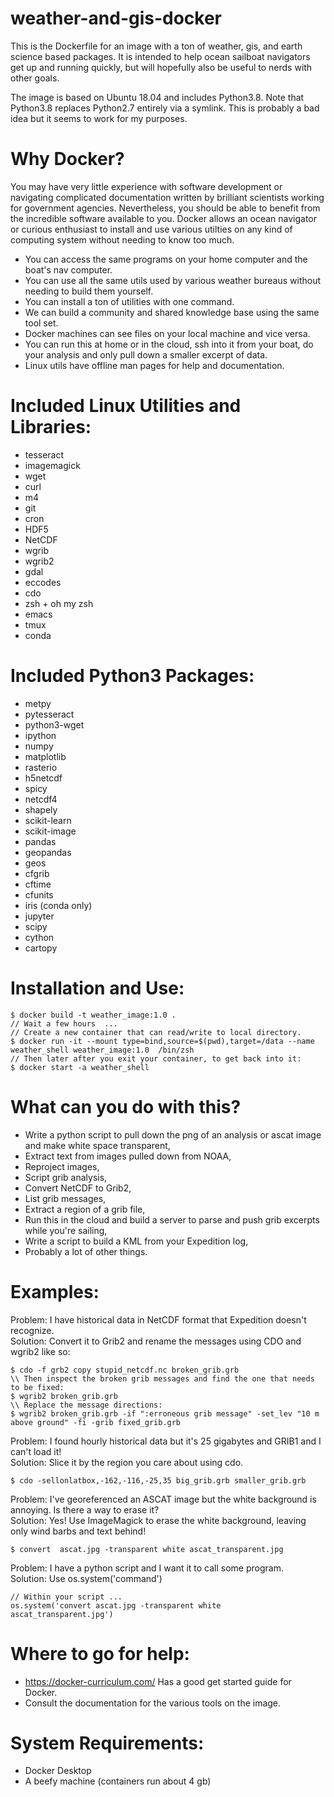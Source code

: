 # weather-and-gis-docker
This is the Dockerfile for an image with a ton of weather, gis, and earth science based packages. It is intended to help ocean sailboat navigators get up and running quickly, but will hopefully also be useful to nerds with other goals.

The image is based on Ubuntu 18.04 and includes Python3.8.
Note that Python3.8 replaces Python2.7 entirely via a symlink.
This is probably a bad idea but it seems to work for my purposes.

# Why Docker?
You may have very little experience with software development or navigating complicated documentation written by brilliant scientists working for government agencies. Nevertheless, you should be able to benefit from the incredible software available to you. Docker allows an ocean navigator or curious enthusiast to install and use various utilties on any kind of computing system without needing to know too much.  

- You can access the same programs on your home computer and the boat's nav computer.  
- You can use all the same utils used by various weather bureaus without needing to build them yourself.  
- You can install a ton of utilities with one command.  
- We can build a community and shared knowledge base using the same tool set.  
- Docker machines can see files on your local machine and vice versa.  
- You can run this at home or in the cloud, ssh into it from your boat, do your analysis and only pull down a smaller excerpt of data.  
- Linux utils have offline man pages for help and documentation.  

# Included Linux Utilities and Libraries:
- tesseract
- imagemagick
- wget
- curl
- m4
- git
- cron
- HDF5
- NetCDF
- wgrib
- wgrib2
- gdal
- eccodes
- cdo
- zsh + oh my zsh
- emacs
- tmux  
- conda

# Included Python3 Packages:
- metpy
- pytesseract
- python3-wget
- ipython
- numpy
- matplotlib
- rasterio
- h5netcdf
- spicy
- netcdf4
- shapely
- scikit-learn
- scikit-image
- pandas
- geopandas
- geos
- cfgrib
- cftime
- cfunits
- iris (conda only)
- jupyter
- scipy
- cython
- cartopy


# Installation and Use:

```
$ docker build -t weather_image:1.0 .  
// Wait a few hours  ...  
// Create a new container that can read/write to local directory.  
$ docker run -it --mount type=bind,source=$(pwd),target=/data --name weather_shell weather_image:1.0  /bin/zsh  
// Then later after you exit your container, to get back into it:  
$ docker start -a weather_shell
```

# What can you do with this?
- Write a python script to pull down the png of an analysis or ascat image and make white space transparent,
- Extract text from images pulled down from NOAA,
- Reproject images, 
- Script grib analysis,
- Convert NetCDF to Grib2,
- List grib messages,
- Extract a region of a grib file,
- Run this in the cloud and build a server to parse and push grib excerpts while you're sailing, 
- Write a script to build a KML from your Expedition log, 
- Probably a lot of other things. 

# Examples:
Problem: I have historical data in NetCDF format that Expedition doesn't recognize.  
Solution: Convert it to Grib2 and rename the messages using CDO and wgrib2 like so:  

```
$ cdo -f grb2 copy stupid_netcdf.nc broken_grib.grb  
\\ Then inspect the broken grib messages and find the one that needs to be fixed: 
$ wgrib2 broken_grib.grb  
\\ Replace the message directions:  
$ wgrib2 broken_grib.grb -if ":erroneous grib message" -set_lev "10 m above ground" -fi -grib fixed_grib.grb
```  

Problem: I found hourly historical data but it's 25 gigabytes and GRIB1 and I can't load it!  
Solution: Slice it by the region you care about using cdo.  

```
$ cdo -sellonlatbox,-162,-116,-25,35 big_grib.grb smaller_grib.grb
```  

Problem: I've georeferenced an ASCAT image but the white background is annoying. Is there a way to erase it?   
Solution: Yes! Use ImageMagick to erase the white background, leaving only wind barbs and text behind!  

```
$ convert  ascat.jpg -transparent white ascat_transparent.jpg
```  

Problem: I have a python script and I want it to call some program.  
Solution: Use os.system('command')  

```
// Within your script ...
os.system('convert ascat.jpg -transparent white ascat_transparent.jpg')
```

# Where to go for help:  
- https://docker-curriculum.com/ Has a good get started guide for Docker.  
- Consult the documentation for the various tools on the image.  

# System Requirements:
- Docker Desktop
- A beefy machine (containers run about 4 gb)